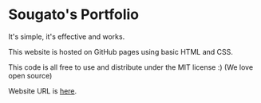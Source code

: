 # Sougato's Portfolio
It's simple, it's effective and works.

This website is hosted on GitHub pages using basic HTML and CSS.

This code is all free to use and distribute under the MIT license :)
(We love open source)

Website URL is [here](https://scodercoder.github.io/Self-Portfolio/).